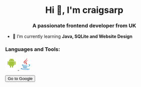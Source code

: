 <h1 align="center">Hi 👋, I'm craigsarp</h1>
<h3 align="center">A passionate frontend developer from UK</h3>

- 🌱 I’m currently learning **Java, SQLite and Website Design**


<h3 align="left">Languages and Tools:</h3>
<p align="left"> <a href="https://developer.android.com" target="_blank"> <img src="https://raw.githubusercontent.com/devicons/devicon/master/icons/android/android-original-wordmark.svg" alt="android" width="40" height="40"/> </a> <a href="https://www.java.com" target="_blank"> <img src="https://raw.githubusercontent.com/devicons/devicon/master/icons/java/java-original.svg" alt="java" width="40" height="40"/> </a> </p>
<form action="https://google.com">
    <input type="submit" value="Go to Google" />
</form>
